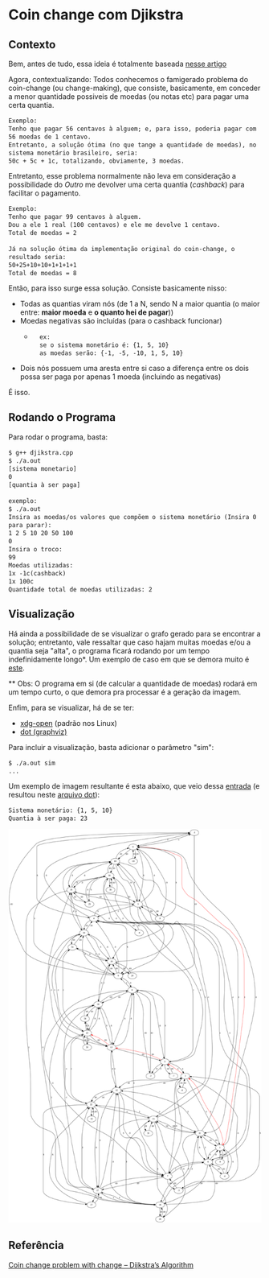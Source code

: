 # Coin change com Djikstra

## Contexto
Bem, antes de tudo, essa ideia é totalmente baseada [nesse artigo](http://noenthuda.com/blog/2016/12/02/coin-change-problem-with-change-dijkstras-algorithm/)

Agora, contextualizando:
Todos conhecemos o famigerado problema do coin-change (ou change-making), que consiste, basicamente, em conceder a menor quantidade possiveis de moedas (ou notas etc) para pagar uma certa quantia.
```
Exemplo:
Tenho que pagar 56 centavos à alguem; e, para isso, poderia pagar com 56 moedas de 1 centavo.
Entretanto, a solução ótima (no que tange a quantidade de moedas), no sistema monetário brasileiro, seria:
50c + 5c + 1c, totalizando, obviamente, 3 moedas.
```

Entretanto, esse problema normalmente não leva em consideração a possibilidade do <i>Outro</i> me devolver uma certa quantia (<i>cashback</i>) para facilitar o pagamento.
```
Exemplo:
Tenho que pagar 99 centavos à alguem.
Dou a ele 1 real (100 centavos) e ele me devolve 1 centavo.
Total de moedas = 2

Já na solução ótima da implementação original do coin-change, o resultado seria:
50+25+10+10+1+1+1+1
Total de moedas = 8
```

Então, para isso surge essa solução.
Consiste basicamente nisso:
* Todas as quantias viram nós (de 1 a N, sendo N a maior quantia (o maior entre: **maior moeda** e **o quanto hei de pagar**))
* Moedas negativas são incluídas (para o cashback funcionar)
    * ```
        ex:
        se o sistema monetário é: {1, 5, 10}
        as moedas serão: {-1, -5, -10, 1, 5, 10}
       ```
* Dois nós possuem uma aresta entre si caso a diferença entre os dois possa ser paga por apenas 1 moeda (incluindo as negativas)

É isso.

## Rodando o Programa

Para rodar o programa, basta:
```
$ g++ djikstra.cpp
$ ./a.out
[sistema monetario]
0
[quantia à ser paga]

exemplo:
$ ./a.out
Insira as moedas/os valores que compõem o sistema monetário (Insira 0 para parar):
1 2 5 10 20 50 100
0
Insira o troco:
99
Moedas utilizadas:
1x -1c(cashback)
1x 100c
Quantidade total de moedas utilizadas: 2
```

## Visualização
Há ainda a possibilidade de se visualizar o grafo gerado para se encontrar a solução; entretanto, vale ressaltar que caso hajam muitas moedas e/ou a quantia seja "alta", o programa ficará rodando por um tempo indefinidamente longo*.
Um exemplo de caso em que se demora muito é [este](in).

** Obs: O programa em si (de calcular a quantidade de moedas) rodará em um tempo curto, o que demora pra processar é a geração da imagem.

Enfim, para se visualizar, há de se ter:
* [xdg-open](https://linux.die.net/man/1/xdg-open) (padrão nos Linux)
* [dot (graphviz)](https://www.graphviz.org/)

Para incluir a visualização, basta adicionar o parâmetro "sim":
```
$ ./a.out sim
...
```

Um exemplo de imagem resultante é esta abaixo, que veio dessa [entrada](in2) (e resultou neste [arquivo dot](vis.dot)):
```
Sistema monetário: {1, 5, 10}
Quantia à ser paga: 23
```

![grafo](vis.png)


## Referência

[Coin change problem with change – Dijkstra’s Algorithm](http://noenthuda.com/blog/2016/12/02/coin-change-problem-with-change-dijkstras-algorithm/)
